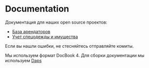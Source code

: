 Documentation
=============

Документация для наших open source проектов:
* [База арендаторов](https://github.com/QualitySolution/Bazar)
* [Учет спецодежды и имущества](https://github.com/QualitySolution/workwear)

Если вы нашли ошибки, не стесняйтесь отправляйте комиты.

Мы используем формат DocBook 4.
Для сборки документации мы используем [Daps](http://daps.sourceforge.net/)
